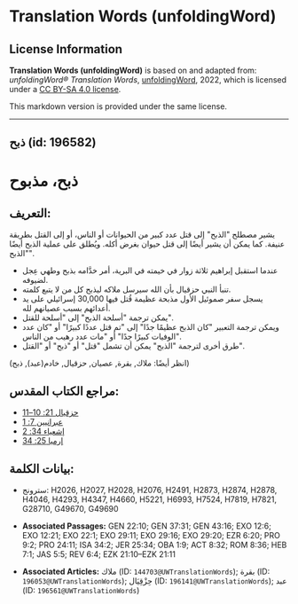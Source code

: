 # Translation Words (unfoldingWord)

## License Information

**Translation Words (unfoldingWord)** is based on and adapted from: _unfoldingWord® Translation Words_, [unfoldingWord](https://unfoldingword.org/utw), 2022, which is licensed under a [CC BY-SA 4.0 license](https://creativecommons.org/licenses/by-sa/4.0/legalcode.en).

This markdown version is provided under the same license.



--------------------------------

## ذبح (id: 196582)

ذبح، مذبوح
==========

التعريف:
--------

يشير مصطلح "الذبح" إلى قتل عدد كبير من الحيوانات أو الناس، أو إلى القتل بطريقة عنيفة. كما يمكن أن يشير أيضًا إلى قتل حيوان بغرض أكله. ويُطلق على عملية الذبح أيضًا "الذبح".

* عندما استقبل إبراهيم ثلاثة زوار في خيمته في البرية، أمر خدَّامه بذبح وطهي عِجل لضيوفه.
* تنبأ النبي حزقيال بأن الله سيرسل ملاكه ليذبح كل من لا يتبع كلمته.
* يسجل سفر صموئيل الأول مذبحة عظيمة قُتل فيها 30,000 إسرائيلي على يد أعدائهم بسبب عصيانهم لله.
* يمكن ترجمة "أسلحة الذبح" إلى "أسلحة للقتل".
* ويمكن ترجمة التعبير "كان الذبح عظيمًا جدًا" إلى "تم قتل عددًا كبيرًا" أو "كان عدد الوفيات كبيرًا جدًا" أو "مات عدد رهيب من الناس".
* طرق أخرى لترجمة "الذبح" يمكن أن تشمل "قتل" أو "ذبح" أو "القتل".

(انظر أيضًا: ملاك, بقرة, عصيان, حزقيال, خادم(عبد), ذبح)

مراجع الكتاب المقدس:
--------------------

* [حزقيال 21: 10–11](https://ref.ly/Ezek21:10-Ezek21:11)
* [عبرانيين 7: 1](https://ref.ly/Heb7:1)
* [إشعياء 34: 2](https://ref.ly/Isa34:2)
* [إرميا 25: 34](https://ref.ly/Jer25:34)

بيانات الكلمة:
--------------

* سترونج: H2026, H2027, H2028, H2076, H2491, H2873, H2874, H2878, H4046, H4293, H4347, H4660, H5221, H6993, H7524, H7819, H7821, G28710, G49670, G49690

* **Associated Passages:** GEN 22:10; GEN 37:31; GEN 43:16; EXO 12:6; EXO 12:21; EXO 22:1; EXO 29:11; EXO 29:16; EXO 29:20; EZR 6:20; PRO 9:2; PRO 24:11; ISA 34:2; JER 25:34; OBA 1:9; ACT 8:32; ROM 8:36; HEB 7:1; JAS 5:5; REV 6:4; EZK 21:10–EZK 21:11
* **Associated Articles:** ملاك (ID: `144703@UWTranslationWords`); بقرة (ID: `196053@UWTranslationWords`); حِزْقِيَال (ID: `196141@UWTranslationWords`); عبد (ID: `196561@UWTranslationWords`)


